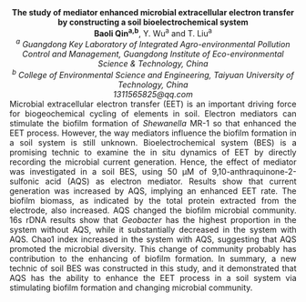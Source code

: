 <center><strong>The study of mediator enhanced microbial extracellular electron transfer by constructing a soil bioelectrochemical system</strong>

<center><strong>Baoli Qin<sup>a,b</sup></strong>, Y. Wu<sup>a</sup> and T. Liu<sup>a</sup>

<center><i><sup>a</sup> Guangdong Key Laboratory of Integrated Agro-environmental Pollution
Control and Management, Guangdong Institute of Eco-environmental Science
& Technology, China</i>

<center><i><sup>b</sup> College of Environmental Science and Engineering, Taiyuan
University of Technology, China</i>

<center><i>1311565825@qq.com</i>

<center style=text-align:justify>Microbial extracellular electron transfer (EET) is an important driving
force for biogeochemical cycling of elements in soil. Electron mediators
can stimulate the biofilm formation of <i>Shewanella</i> MR-1 so that
enhanced the EET process. However, the way mediators influence the
biofilm formation in a soil system is still unknown. Bioelectrochemical
system (BES) is a promising technic to examine the in situ dynamics of
EET by directly recording the microbial current generation. Hence, the
effect of mediator was investigated in a soil BES, using 50 μM of
9,10-anthraquinone-2-sulfonic acid (AQS) as electron mediator. Results
show that current generation was increased by AQS, implying an enhanced
EET rate. The biofilm biomass, as indicated by the total protein
extracted from the electrode, also increased. AQS changed the biofilm
microbial community. 16s rDNA results show that <i>Geobacter</i> has the
highest proportion in the system without AQS, while it substantially
decreased in the system with AQS. Chao1 index increased in the system
with AQS, suggesting that AQS promoted the microbial diversity. This
change of community probably has contribution to the enhancing of
biofilm formation. In summary, a new technic of soil BES was constructed
in this study, and it demonstrated that AQS has the ability to enhance
the EET process in a soil system via stimulating biofilm formation and
changing microbial community.
